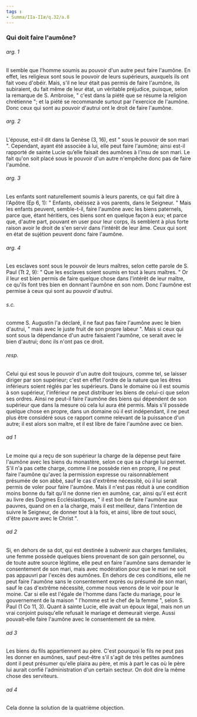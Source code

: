 ```yaml
---
tags : 
- Summa/IIa-IIæ/q.32/a.8
---
```


### Qui doit faire l'aumône?

###### arg. 1
Il semble que l'homme soumis au pouvoir d'un autre peut faire l'aumône. En effet, les religieux sont sous le pouvoir de leurs supérieurs, auxquels ils ont fait voeu d'obéir. Mais, s'il ne leur était pas permis de faire l'aumône, ils subiraient, du fait même de leur état, un véritable préjudice, puisque, selon la remarque de S. Ambroise, " c'est dans la piété que se résume la religion chrétienne "; et la piété se recommande surtout par l'exercice de l'aumône. Donc ceux qui sont au pouvoir d'autrui ont le droit de faire l'aumône. 

###### arg. 2
L'épouse, est-il dit dans la Genèse (3, 16), est " sous le pouvoir de son mari ". Cependant, ayant été associée à lui, elle peut faire l'aumône; ainsi est-il rapporté de sainte Lucie qu’elle faisait des aumônes à l'insu de son mari. Le fait qu'on soit placé sous le pouvoir d'un autre n'empêche donc pas de faire l'aumône. 

###### arg. 3
Les enfants sont naturellement soumis à leurs parents, ce qui fait dire à l'Apôtre (Ep 6, 1): " Enfants, obéissez à vos parents, dans le Seigneur. " Mais les enfants peuvent, semble-t-il, faire l'aumône avec les biens paternels, parce que, étant héritiers, ces biens sont en quelque façon à eux; et parce que, d'autre part, pouvant en user pour leur corps, ils semblent à plus forte raison avoir le droit de s'en servir dans l'intérêt de leur âme. Ceux qui sont en état de sujétion peuvent donc faire l'aumône. 

###### arg. 4
Les esclaves sont sous le pouvoir de leurs maîtres, selon cette parole de S. Paul (Tt 2, 9): " Que les esclaves soient soumis en tout à leurs maîtres. " Or il leur est bien permis de faire quelque chose dans l'intérêt de leur maître, ce qu'ils font très bien en donnant l'aumône en son nom. Donc l'aumône est permise à ceux qui sont au pouvoir d'autrui. 

###### s.c.
comme S. Augustin l'a déclaré, il ne faut pas faire l'aumône avec le bien d'autrui, " mais avec le juste fruit de son propre labeur ". Mais si ceux qui sont sous la dépendance d'un autre faisaient l'aumône, ce serait avec le bien d'autrui; donc ils n'ont pas ce droit. 

###### resp.
Celui qui est sous le pouvoir d'un autre doit toujours, comme tel, se laisser diriger par son supérieur; c'est en effet l'ordre de la nature que les êtres inférieurs soient réglés par les supérieurs. Dans le domaine où il est soumis à son supérieur, l'inférieur ne peut distribuer les biens de celui-ci que selon ses ordres. Ainsi ne peut-il faire l'aumône des biens qui dépendent de son supérieur que dans la mesure où cela lui aura été permis. Mais s'il possède quelque chose en propre, dans un domaine où il est indépendant, il ne peut plus être considéré sous ce rapport comme relevant de la puissance d'un autre; il est alors son maître, et il est libre de faire l'aumône avec ce bien. 

###### ad 1
Le moine qui a reçu de son supérieur la charge de la dépense peut faire l'aumône avec les biens du monastère, selon ce que sa charge lui permet. S'il n'a pas cette charge, comme il ne possède rien en propre, il ne peut faire l'aumône qu'avec la permission expresse ou raisonnablement présumée de son abbé, sauf le cas d'extrême nécessité, où il lui serait permis de voler pour faire l'aumône. Mais il n'est pas réduit à une condition moins bonne du fait qu'il ne donne rien en aumône, car, ainsi qu'il est écrit au livre des Dogmes Ecclésiastiques, " il est bon de faire l'aumône aux pauvres, quand on en a la charge, mais il est meilleur, dans l'intention de suivre le Seigneur, de donner tout à la fois, et ainsi, libre de tout souci, d'être pauvre avec le Christ ". 

###### ad 2
Si, en dehors de sa dot, qui est destinée à subvenir aux charges familiales, une femme possède quelques biens provenant de son gain personnel, ou de toute autre source légitime, elle peut en faire l'aumône sans demander le consentement de son mari, mais avec modération pour que le mari ne soit pas appauvri par l'excès des aumônes. En dehors de ces conditions, elle ne peut faire l'aumône sans le consentement exprès ou présumé de son mari, sauf le cas d'extrême nécessité, comme nous venons de le voir pour le moine. Car si elle est l'égale de l'homme dans l’acte du mariage, pour le gouvernement de la maison " l'homme est le chef de la femme ", selon S. Paul (1 Co 11, 3). Quant à sainte Lucie, elle avait un époux légal, mais non un vrai conjoint puisqu'elle refusait le mariage et demeurait vierge. Aussi pouvait-elle faire l'aumône avec le consentement de sa mère. 

###### ad 3
Les biens du fils appartiennent au père. C'est pourquoi le fils ne peut pas les donner en aumônes, sauf peut-être s'il s'agit de très petites aumônes dont il peut présumer qu'elle plaira au père, et mis à part le cas où le père lui aurait confié l'administration d'un certain secteur. On doit dire la même chose des serviteurs. 

###### ad 4
Cela donne la solution de la quatrième objection. 

